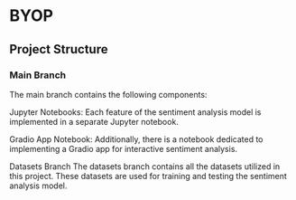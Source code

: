 # BYOP
## Project Structure
### Main Branch
The main branch contains the following components:

Jupyter Notebooks: Each feature of the sentiment analysis model is implemented in a separate Jupyter notebook.

Gradio App Notebook: Additionally, there is a notebook dedicated to implementing a Gradio app for interactive sentiment analysis.

Datasets Branch
The datasets branch contains all the datasets utilized in this project. These datasets are used for training and testing the sentiment analysis model. 
